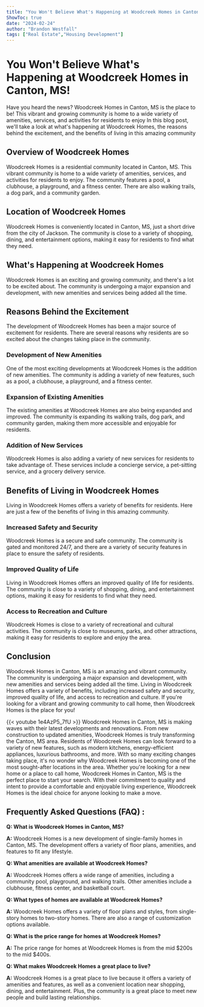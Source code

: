 ```yaml
---
title: "You Won't Believe What's Happening at Woodcreek Homes in Canton, MS!"
ShowToc: true 
date: "2024-02-24"
author: "Brandon Westfall" 
tags: ["Real Estate","Housing Development"]
---
```

# You Won't Believe What's Happening at Woodcreek Homes in Canton, MS! 

Have you heard the news? Woodcreek Homes in Canton, MS is the place to be! This vibrant and growing community is home to a wide variety of amenities, services, and activities for residents to enjoy In this blog post, we'll take a look at what's happening at Woodcreek Homes, the reasons behind the excitement, and the benefits of living in this amazing community 

## Overview of Woodcreek Homes 

Woodcreek Homes is a residential community located in Canton, MS. This vibrant community is home to a wide variety of amenities, services, and activities for residents to enjoy. The community features a pool, a clubhouse, a playground, and a fitness center. There are also walking trails, a dog park, and a community garden. 

## Location of Woodcreek Homes 

Woodcreek Homes is conveniently located in Canton, MS, just a short drive from the city of Jackson. The community is close to a variety of shopping, dining, and entertainment options, making it easy for residents to find what they need. 

## What's Happening at Woodcreek Homes 

Woodcreek Homes is an exciting and growing community, and there's a lot to be excited about. The community is undergoing a major expansion and development, with new amenities and services being added all the time. 

## Reasons Behind the Excitement 

The development of Woodcreek Homes has been a major source of excitement for residents. There are several reasons why residents are so excited about the changes taking place in the community. 

### Development of New Amenities 

One of the most exciting developments at Woodcreek Homes is the addition of new amenities. The community is adding a variety of new features, such as a pool, a clubhouse, a playground, and a fitness center. 

### Expansion of Existing Amenities 

The existing amenities at Woodcreek Homes are also being expanded and improved. The community is expanding its walking trails, dog park, and community garden, making them more accessible and enjoyable for residents. 

### Addition of New Services 

Woodcreek Homes is also adding a variety of new services for residents to take advantage of. These services include a concierge service, a pet-sitting service, and a grocery delivery service. 

## Benefits of Living in Woodcreek Homes 

Living in Woodcreek Homes offers a variety of benefits for residents. Here are just a few of the benefits of living in this amazing community. 

### Increased Safety and Security 

Woodcreek Homes is a secure and safe community. The community is gated and monitored 24/7, and there are a variety of security features in place to ensure the safety of residents. 

### Improved Quality of Life 

Living in Woodcreek Homes offers an improved quality of life for residents. The community is close to a variety of shopping, dining, and entertainment options, making it easy for residents to find what they need. 

### Access to Recreation and Culture 

Woodcreek Homes is close to a variety of recreational and cultural activities. The community is close to museums, parks, and other attractions, making it easy for residents to explore and enjoy the area. 

## Conclusion 

Woodcreek Homes in Canton, MS is an amazing and vibrant community. The community is undergoing a major expansion and development, with new amenities and services being added all the time. Living in Woodcreek Homes offers a variety of benefits, including increased safety and security, improved quality of life, and access to recreation and culture. If you're looking for a vibrant and growing community to call home, then Woodcreek Homes is the place for you!

{{< youtube 1e4AzP5_7fU >}} 
Woodcreek Homes in Canton, MS is making waves with their latest developments and renovations. From new construction to updated amenities, Woodcreek Homes is truly transforming the Canton, MS area. Residents of Woodcreek Homes can look forward to a variety of new features, such as modern kitchens, energy-efficient appliances, luxurious bathrooms, and more. With so many exciting changes taking place, it's no wonder why Woodcreek Homes is becoming one of the most sought-after locations in the area. Whether you're looking for a new home or a place to call home, Woodcreek Homes in Canton, MS is the perfect place to start your search. With their commitment to quality and intent to provide a comfortable and enjoyable living experience, Woodcreek Homes is the ideal choice for anyone looking to make a move.

## Frequently Asked Questions (FAQ) :
**Q: What is Woodcreek Homes in Canton, MS?**

**A:** Woodcreek Homes is a new development of single-family homes in Canton, MS. The development offers a variety of floor plans, amenities, and features to fit any lifestyle.

**Q: What amenities are available at Woodcreek Homes?**

**A:** Woodcreek Homes offers a wide range of amenities, including a community pool, playground, and walking trails. Other amenities include a clubhouse, fitness center, and basketball court.

**Q: What types of homes are available at Woodcreek Homes?**

**A:** Woodcreek Homes offers a variety of floor plans and styles, from single-story homes to two-story homes. There are also a range of customization options available.

**Q: What is the price range for homes at Woodcreek Homes?**

**A:** The price range for homes at Woodcreek Homes is from the mid $200s to the mid $400s.

**Q: What makes Woodcreek Homes a great place to live?**

**A:** Woodcreek Homes is a great place to live because it offers a variety of amenities and features, as well as a convenient location near shopping, dining, and entertainment. Plus, the community is a great place to meet new people and build lasting relationships.



